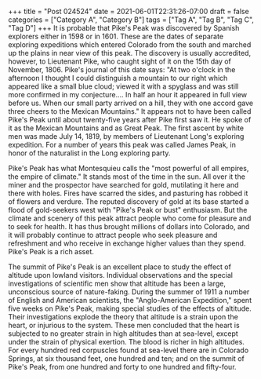 +++
title = "Post 024524"
date = 2021-06-01T22:31:26-07:00
draft = false
categories = ["Category A", "Category B"]
tags = ["Tag A", "Tag B", "Tag C", "Tag D"]
+++
It is probable that Pike's Peak was discovered by Spanish explorers either in 1598 or in 1601. These are the dates of separate exploring expeditions which entered Colorado from the south and marched up the plains in near view of this peak. The discovery is usually accredited, however, to Lieutenant Pike, who caught sight of it on the 15th day of November, 1806. Pike's journal of this date says: "At two o'clock in the afternoon I thought I could distinguish a mountain to our right which appeared like a small blue cloud; viewed it with a spyglass and was still more confirmed in my conjecture.... In half an hour it appeared in full view before us. When our small party arrived on a hill, they with one accord gave three cheers to the Mexican Mountains." It appears not to have been called Pike's Peak until about twenty-five years after Pike first saw it. He spoke of it as the Mexican Mountains and as Great Peak. The first ascent by white men was made July 14, 1819, by members of Lieutenant Long's exploring expedition. For a number of years this peak was called James Peak, in honor of the naturalist in the Long exploring party.

Pike's Peak has what Montesquieu calls the "most powerful of all empires, the empire of climate." It stands most of the time in the sun. All over it the miner and the prospector have searched for gold, mutilating it here and there with holes. Fires have scarred the sides, and pasturing has robbed it of flowers and verdure. The reputed discovery of gold at its base started a flood of gold-seekers west with "Pike's Peak or bust" enthusiasm. But the climate and scenery of this peak attract people who come for pleasure and to seek for health. It has thus brought millions of dollars into Colorado, and it will probably continue to attract people who seek pleasure and refreshment and who receive in exchange higher values than they spend. Pike's Peak is a rich asset.

The summit of Pike's Peak is an excellent place to study the effect of altitude upon lowland visitors. Individual observations and the special investigations of scientific men show that altitude has been a large, unconscious source of nature-faking. During the summer of 1911 a number of English and American scientists, the "Anglo-American Expedition," spent five weeks on Pike's Peak, making special studies of the effects of altitude. Their investigations explode the theory that altitude is a strain upon the heart, or injurious to the system. These men concluded that the heart is subjected to no greater strain in high altitudes than at sea-level, except under the strain of physical exertion. The blood is richer in high altitudes. For every hundred red corpuscles found at sea-level there are in Colorado Springs, at six thousand feet, one hundred and ten; and on the summit of Pike's Peak, from one hundred and forty to one hundred and fifty-four.
